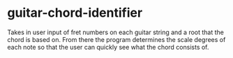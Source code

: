 # guitar-chord-identifier
Takes in user input of fret numbers on each guitar string and a root that the chord is based on. From there the program determines the scale degrees of each note so that the user can quickly see what the chord consists of.
